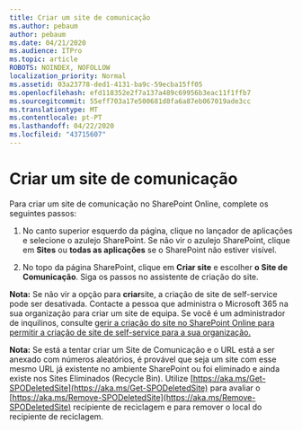```yaml
---
title: Criar um site de comunicação
ms.author: pebaum
author: pebaum
ms.date: 04/21/2020
ms.audience: ITPro
ms.topic: article
ROBOTS: NOINDEX, NOFOLLOW
localization_priority: Normal
ms.assetid: 03a23778-ded1-4131-ba9c-59ecba15ff05
ms.openlocfilehash: efd118352e2f7a137a489c69956b3eac11f1ffb7
ms.sourcegitcommit: 55eff703a17e500681d8fa6a87eb067019ade3cc
ms.translationtype: MT
ms.contentlocale: pt-PT
ms.lasthandoff: 04/22/2020
ms.locfileid: "43715607"
---
```

# <a name="create-a-communication-site"></a>Criar um site de comunicação

Para criar um site de comunicação no SharePoint Online, complete os seguintes passos: 
  
1. No canto superior esquerdo da página, clique no lançador de aplicações e selecione o azulejo SharePoint. Se não vir o azulejo SharePoint, clique em **Sites** ou **todas as aplicações** se o SharePoint não estiver visível. 
    
2. No topo da página SharePoint, clique em **Criar site** e escolher **o Site de Comunicação**. Siga os passos no assistente de criação do site. 
    
 **Nota:** Se não vir a opção para **criar**site, a criação de site de self-service pode ser desativada. Contacte a pessoa que administra o Microsoft 365 na sua organização para criar um site de equipa. Se você é um administrador de inquilinos, consulte [gerir a criação do site no SharePoint Online para permitir a criação de site de self-service para a sua organização.](https://go.microsoft.com/fwlink/?linkid=2018780)
  
 **Nota:** Se está a tentar criar um Site de Comunicação e o URL está a ser anexado com números aleatórios, é provável que seja um site com esse mesmo URL já existente no ambiente SharePoint ou foi eliminado e ainda existe nos Sites Eliminados (Recycle Bin). Utilize [https://aka.ms/Get-SPODeletedSite](https://aka.ms/Get-SPODeletedSite) para avaliar o [https://aka.ms/Remove-SPODeletedSite](https://aka.ms/Remove-SPODeletedSite) recipiente de reciclagem e para remover o local do recipiente de reciclagem. 
  

